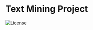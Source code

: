 # Text Mining Project

[![License](https://img.shields.io/badge/License-MIT-yellow.svg)](https://opensource.org/licenses/MIT)
